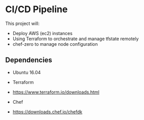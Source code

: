 # CI/CD Pipeline

This project will:

 - Deploy AWS (ec2) instances
 - Using Terraform to orchestrate and manage tfstate remotely
 - chef-zero to manage node configuration

## Dependencies

- Ubuntu 16.04

- Terraform
 - https://www.terraform.io/downloads.html

- Chef
 - https://downloads.chef.io/chefdk
